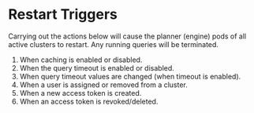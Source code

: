 # Restart Triggers

Carrying out the actions below will cause the planner (engine) pods of all active clusters to restart. Any running queries will be terminated.

1. When caching is enabled or disabled.
2. When the query timeout is enabled or disabled.
3. When query timeout values are changed (when timeout is enabled).
4. When a user is assigned or removed from a cluster.
5. When a new access token is created.
6. When an access token is revoked/deleted.

